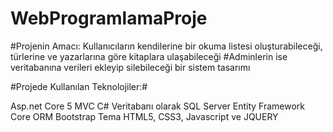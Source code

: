 # WebProgramlamaProje
#Projenin Amacı: Kullanıcıların kendilerine bir okuma listesi oluşturabileceği, türlerine  ve yazarlarına göre kitaplara ulaşabileceği
#Adminlerin ise veritabanına verileri ekleyip silebileceği bir sistem tasarımı

#Projede Kullanılan Teknolojiler:#

 Asp.net Core 5 MVC
 C#
 Veritabanı olarak SQL Server
 Entity Framework Core ORM
 Bootstrap Tema
 HTML5, CSS3, Javascript ve JQUERY

